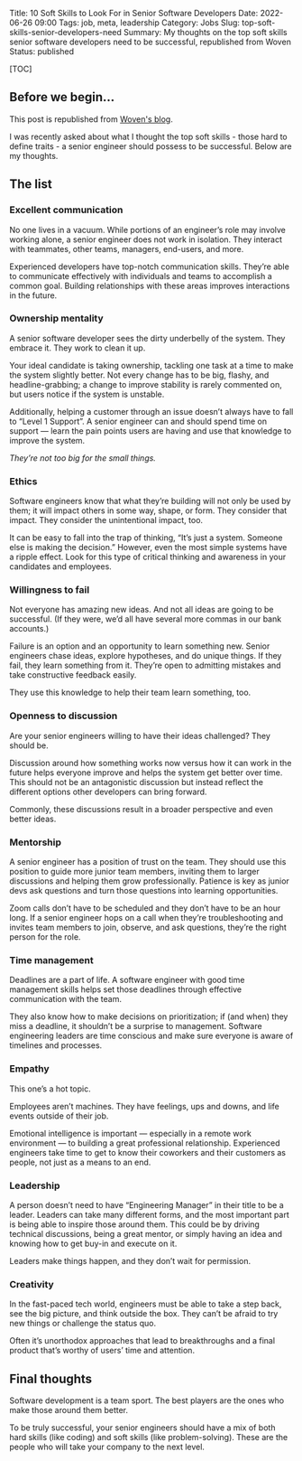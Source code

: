 Title: 10 Soft Skills to Look For in Senior Software Developers
Date: 2022-06-26 09:00
Tags: job, meta, leadership
Category: Jobs
Slug: top-soft-skills-senior-developers-need
Summary: My thoughts on the top soft skills senior software developers need to be successful, republished from Woven
Status: published

[TOC]

## Before we begin...

This post is republished from [Woven's blog][1].

I was recently asked about what I thought the top soft skills - those hard to define traits - a senior engineer should possess to be successful. Below are my thoughts.

## The list

### Excellent communication

No one lives in a vacuum. While portions of an engineer’s role may involve working alone, a senior engineer does not work in isolation. They interact with teammates, other teams, managers, end-users, and more.

Experienced developers have top-notch communication skills. They’re able to communicate effectively with individuals and teams to accomplish a common goal. Building relationships with these areas improves interactions in the future.

### Ownership mentality

A senior software developer sees the dirty underbelly of the system. They embrace it. They work to clean it up.

Your ideal candidate is taking ownership, tackling one task at a time to make the system slightly better. Not every change has to be big, flashy, and headline-grabbing; a change to improve stability is rarely commented on, but users notice if the system is unstable.

Additionally, helping a customer through an issue doesn’t always have to fall to “Level 1 Support”. A senior engineer can and should spend time on support — learn the pain points users are having and use that knowledge to improve the system.

*They’re not too big for the small things.*

### Ethics

Software engineers know that what they’re building will not only be used by them; it will impact others in some way, shape, or form. They consider that impact. They consider the unintentional impact, too.

It can be easy to fall into the trap of thinking, “It’s just a system. Someone else is making the decision.” However, even the most simple systems have a ripple effect. Look for this type of critical thinking and awareness in your candidates and employees.

### Willingness to fail

Not everyone has amazing new ideas. And not all ideas are going to be successful. (If they were, we’d all have several more commas in our bank accounts.)

Failure is an option and an opportunity to learn something new. Senior engineers chase ideas, explore hypotheses, and do unique things. If they fail, they learn something from it. They’re open to admitting mistakes and take constructive feedback easily.

They use this knowledge to help their team learn something, too.

### Openness to discussion

Are your senior engineers willing to have their ideas challenged? They should be.

Discussion around how something works now versus how it can work in the future helps everyone improve and helps the system get better over time. This should not be an antagonistic discussion but instead reflect the different options other developers can bring forward.

Commonly, these discussions result in a broader perspective and even better ideas.

### Mentorship

A senior engineer has a position of trust on the team. They should use this position to guide more junior team members, inviting them to larger discussions and helping them grow professionally. Patience is key as junior devs ask questions and turn those questions into learning opportunities.

Zoom calls don’t have to be scheduled and they don’t have to be an hour long. If a senior engineer hops on a call when they’re troubleshooting and invites team members to join, observe, and ask questions, they’re the right person for the role.

### Time management

Deadlines are a part of life. A software engineer with good time management skills helps set those deadlines through effective communication with the team.

They also know how to make decisions on prioritization; if (and when) they miss a deadline, it shouldn’t be a surprise to management. Software engineering leaders are time conscious and make sure everyone is aware of timelines and processes.

### Empathy

This one’s a hot topic.

Employees aren’t machines. They have feelings, ups and downs, and life events outside of their job.

Emotional intelligence is important —  especially in a remote work environment —  to building a great professional relationship. Experienced engineers take time to get to know their coworkers and their customers as people, not just as a means to an end.

### Leadership

A person doesn’t need to have “Engineering Manager” in their title to be a leader. Leaders can take many different forms, and the most important part is being able to inspire those around them. This could be by driving technical discussions, being a great mentor, or simply having an idea and knowing how to get buy-in and execute on it.

Leaders make things happen, and they don’t wait for permission.

### Creativity

In the fast-paced tech world, engineers must be able to take a step back, see the big picture, and think outside the box. They can’t be afraid to try new things or challenge the status quo.

Often it’s unorthodox approaches that lead to breakthroughs and a final product that’s worthy of users’ time and attention.

## Final thoughts

Software development is a team sport. The best players are the ones who make those around them better.

To be truly successful, your senior engineers should have a mix of both hard skills (like coding) and soft skills (like problem-solving). These are the people who will take your company to the next level.





 [1]: https://www.woventeams.com/soft-skills-for-senior-software-developers/
